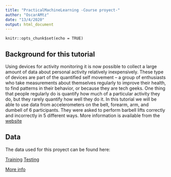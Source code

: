 ```yaml
---
title: "PracticalMachineLearning -Course proyect-"
author: "OscarAMtz"
date: "13/4/2020"
output: html_document
---
```


```{r setup, include=FALSE}
knitr::opts_chunk$set(echo = TRUE)
```

## Background for this tutorial

Using devices for activity monitoring it is now possible to collect a large amount of data about personal activity relatively inexpensively. 
These type of devices are part of the quantified self movement – a group of enthusiasts who take measurements about themselves regularly to improve their health, to find patterns in their behavior, or because they are tech geeks. One thing that people regularly do is quantify how much of a particular activity they do, but they rarely quantify how well they do it.
In this tutorial we will be able to use data from accelerometers on the belt, forearm, arm, and dumbell of 6 participants. They were asked to perform barbell lifts correctly and incorrectly in 5 different ways. 
More information is available from the [website](http://groupware.les.inf.puc-rio.br/har)

## Data

The data used for this proyect can be found here:

[Training](https://d396qusza40orc.cloudfront.net/predmachlearn/pml-training.csv)
[Testing](https://d396qusza40orc.cloudfront.net/predmachlearn/pml-testing.csv)

[More info](http://groupware.les.inf.puc-rio.br/har)
